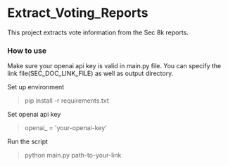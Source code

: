 # Extract_Voting_Reports


This project extracts vote information from the Sec 8k reports.


### How to use


Make sure your openai api key is valid in main.py file.
You can specify the link file(SEC_DOC_LINK_FILE) as well as output directory.

Set up environment

> pip install -r requirements.txt

Set openai api key
> openai_ = 'your-openai-key'

Run the script

> python main.py path-to-your-link

